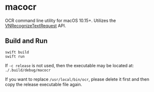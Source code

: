 # macocr

OCR command line utility for macOS 10.15+. Utilizes the [VNRecognizeTextRequest](https://developer.apple.com/documentation/vision/vnrecognizetextrequest) API.

## Build and Run

```
swift build
swift run
```

If `-c release` is not used, then the executable may be located at: `./.build/debug/macocr`

If you want to replace `/usr/local/bin/ocr`, please delete it first and then copy the release executable file again.
